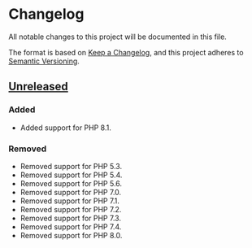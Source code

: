 # Changelog

All notable changes to this project will be documented in this file.

The format is based on [Keep a Changelog](https://keepachangelog.com/en/1.0.0/),
and this project adheres to [Semantic Versioning](https://semver.org/spec/v2.0.0.html).

## [Unreleased]

### Added

- Added support for PHP 8.1.

### Removed

- Removed support for PHP 5.3.
- Removed support for PHP 5.4.
- Removed support for PHP 5.6.
- Removed support for PHP 7.0.
- Removed support for PHP 7.1.
- Removed support for PHP 7.2.
- Removed support for PHP 7.3.
- Removed support for PHP 7.4.
- Removed support for PHP 8.0.

[unreleased]: https://github.com/HealthEngineAU/Slim/compare/2.6.4...2.x
